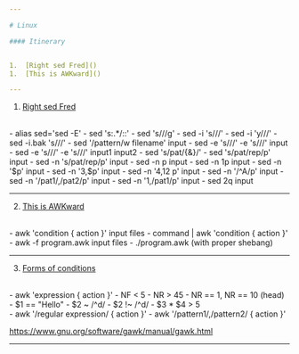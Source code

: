 ```yaml
---

# Linux

#### Itinerary


1.  [Right sed Fred]()
1.  [This is AWKward]()

---
```


1.  [Right sed Fred]()
<br>
    - alias sed='sed -E'
    - sed 's:.*/::'
    - sed 's///g'
    - sed -i 's///'
    - sed -i 'y///'
    - sed -i.bak 's///'
    - sed '/pattern/w filename' input
    - sed -e 's///' -e 's///' input
    - sed -e 's///' -e 's///' input1 input2
    - sed 's/pat/{&}/'
    - sed 's/pat/rep/p' input
    - sed -n 's/pat/rep/p' input
    - sed -n p input
    - sed -n 1p input
    - sed -n '$p' input
    - sed -n '3,$p' input
    - sed -n '4,12 p' input
    - sed -n '/^A/p' input
    - sed -n '/pat1/,/pat2/p' input
    - sed -n '1,/pat1/p' input
    - sed 2q input

---

2.  [This is AWKward]()
<br>
    - awk 'condition { action }' input files
    - command | awk 'condition { action }'
    - awk -f program.awk input files
    - ./program.awk (with proper shebang)

---

3.  [Forms of conditions]()
<br>
    - awk 'expression { action }'
        - NF < 5
        - NR > 45
        - NR == 1, NR == 10 (head)
        - $1 == "Hello"
        - $2 ~ /^d/
        - $2 !~ /^d/
        - $3 * $4 > 5
<br>
    - awk '/regular expression/  { action }'
    - awk '/pattern1/,/pattern2/ { action }'

https://www.gnu.org/software/gawk/manual/gawk.html

---
